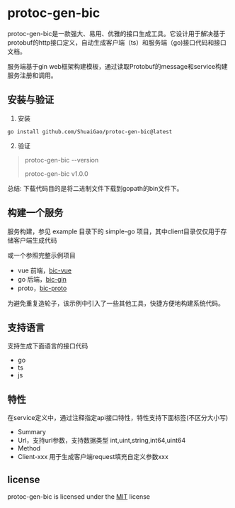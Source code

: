 # protoc-gen-bic

protoc-gen-bic是一款强大、易用、优雅的接口生成工具。它设计用于解决基于protobuf的http接口定义，自动生成客户端（ts）和服务端（go)接口代码和接口文档。

服务端基于gin web框架构建模板，通过读取Protobuf的message和service构建服务注册和调用。

## 安装与验证

1. 安装

```git
go install github.com/ShuaiGao/protoc-gen-bic@latest
```

2. 验证

> protoc-gen-bic --version
> 
> protoc-gen-bic v1.0.0

总结: 下载代码目的是将二进制文件下载到gopath的bin文件下。

## 构建一个服务

服务构建，参见 example 目录下的 simple-go 项目，其中client目录仅仅用于存储客户端生成代码

或一个参照完整示例项目

- vue 前端，[bic-vue](https://github.com/ShuaiGao/bic-vue)
- go 后端，[bic-gin](https://github.com/ShuaiGao/bic-gin)
- proto，[bic-proto](https://github.com/ShuaiGao/bic-proto)

为避免重复造轮子，该示例中引入了一些其他工具，快捷方便地构建系统代码。

## 支持语言

支持生成下面语言的接口代码

- go
- ts
- js

## 特性

在service定义中，通过注释指定api接口特性，特性支持下面标签(不区分大小写)

- Summary
- Url，支持url参数，支持数据类型 int,uint,string,int64,uint64
- Method
- Client-xxx 用于生成客户端request填充自定义参数xxx

## license

protoc-gen-bic is licensed under the [MIT](https://github.com/ShuaiGao/protoc-gen-bic/blob/main/LICENSE) license